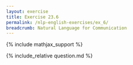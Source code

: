 ```yaml
---
layout: exercise
title: Exercise 23.6
permalink: /nlp-english-exercises/ex_6/
breadcrumb: Natural Language for Communication
---
```


{% include mathjax_support %}

<div><i class="arrow-up loader" data-chapter="nlp-english-exercises" data-exercise="ex_6" data-rating="0"></i></div>
{% include_relative question.md %}

